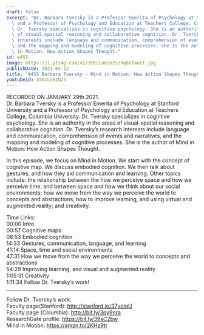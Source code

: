 ```yaml
---
draft: false
excerpt: "Dr. Barbara Tversky is a Professor Emerita of Psychology at Stanford University\
  \ and a Professor of Psychology and Education at Teachers College, Columbia University.\
  \ Dr. Tversky specializes in cognitive psychology. She is an authority in the areas\
  \ of visual-spatial reasoning and collaborative cognition. Dr. Tversky\u2019s research\
  \ interests include language and communication, comprehension of events and narratives,\
  \ and the mapping and modeling of cognitive processes. She is the author of Mind\
  \ in Motion: How Action Shapes Thought."
id: e455
image: https://i.ytimg.com/vi/3tKcLo6zU2s/hqdefault.jpg
publishDate: 2021-04-12
title: '#455 Barbara Tversky - Mind in Motion: How Action Shapes Thought'
youtubeid: 3tKcLo6zU2s
---
```

RECORDED ON JANUARY 29th 2021.  
Dr. Barbara Tversky is a Professor Emerita of Psychology at Stanford University and a Professor of Psychology and Education at Teachers College, Columbia University. Dr. Tversky specializes in cognitive psychology. She is an authority in the areas of visual-spatial reasoning and collaborative cognition. Dr. Tversky’s research interests include language and communication, comprehension of events and narratives, and the mapping and modeling of cognitive processes. She is the author of Mind in Motion: How Action Shapes Thought.

In this episode, we focus on Mind in Motion. We start with the concept of cognitive map. We discuss embodied cognition. We then talk about gestures, and how they aid communication and learning. Other topics include: the relationship between the how we perceive space and how we perceive time, and between space and how we think about our social environments; how we move from the way we perceive the world to concepts and abstractions; how to improve learning, and using virtual and augmented reality; and creativity.

Time Links:  
00:00 Intro  
00:57  Cognitive maps  
08:53  Embodied cognition    
14:33  Gestures, communication, language, and learning  
41:14  Space, time and social environments  
47:31  How we move from the way we perceive the world to concepts and abstractions  
54:29  Improving learning, and visual and augmented reality  
1:05:31  Creativity  
1:11:34  Follow Dr. Tversky’s work!

---

Follow Dr. Tversky’s work:  
Faculty page(Stanford): http://stanford.io/37yolqU  
Faculty page (Columbia): http://bit.ly/3py9nra  
ResearchGate profile: https://bit.ly/39sC2bw  
Mind in Motion: https://amzn.to/2KHz9tr
